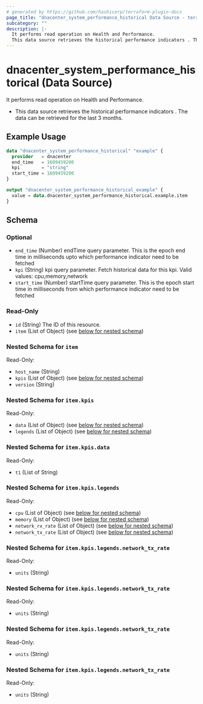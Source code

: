 ```yaml
---
# generated by https://github.com/hashicorp/terraform-plugin-docs
page_title: "dnacenter_system_performance_historical Data Source - terraform-provider-dnacenter"
subcategory: ""
description: |-
  It performs read operation on Health and Performance.
  This data source retrieves the historical performance indicators . The data can be retrieved for the last 3 months.
---
```


# dnacenter_system_performance_historical (Data Source)

It performs read operation on Health and Performance.

- This data source retrieves the historical performance indicators . The data can be retrieved for the last 3 months.

## Example Usage

```terraform
data "dnacenter_system_performance_historical" "example" {
  provider   = dnacenter
  end_time   = 1609459200
  kpi        = "string"
  start_time = 1609459200
}

output "dnacenter_system_performance_historical_example" {
  value = data.dnacenter_system_performance_historical.example.item
}
```

<!-- schema generated by tfplugindocs -->
## Schema

### Optional

- `end_time` (Number) endTime query parameter. This is the epoch end time in milliseconds upto which performance indicator need to be fetched
- `kpi` (String) kpi query parameter. Fetch historical data for this kpi. Valid values: cpu,memory,network
- `start_time` (Number) startTime query parameter. This is the epoch start time in milliseconds from which performance indicator need to be fetched

### Read-Only

- `id` (String) The ID of this resource.
- `item` (List of Object) (see [below for nested schema](#nestedatt--item))

<a id="nestedatt--item"></a>
### Nested Schema for `item`

Read-Only:

- `host_name` (String)
- `kpis` (List of Object) (see [below for nested schema](#nestedobjatt--item--kpis))
- `version` (String)

<a id="nestedobjatt--item--kpis"></a>
### Nested Schema for `item.kpis`

Read-Only:

- `data` (List of Object) (see [below for nested schema](#nestedobjatt--item--kpis--data))
- `legends` (List of Object) (see [below for nested schema](#nestedobjatt--item--kpis--legends))

<a id="nestedobjatt--item--kpis--data"></a>
### Nested Schema for `item.kpis.data`

Read-Only:

- `t1` (List of String)


<a id="nestedobjatt--item--kpis--legends"></a>
### Nested Schema for `item.kpis.legends`

Read-Only:

- `cpu` (List of Object) (see [below for nested schema](#nestedobjatt--item--kpis--legends--cpu))
- `memory` (List of Object) (see [below for nested schema](#nestedobjatt--item--kpis--legends--memory))
- `network_rx_rate` (List of Object) (see [below for nested schema](#nestedobjatt--item--kpis--legends--network_rx_rate))
- `network_tx_rate` (List of Object) (see [below for nested schema](#nestedobjatt--item--kpis--legends--network_tx_rate))

<a id="nestedobjatt--item--kpis--legends--cpu"></a>
### Nested Schema for `item.kpis.legends.network_tx_rate`

Read-Only:

- `units` (String)


<a id="nestedobjatt--item--kpis--legends--memory"></a>
### Nested Schema for `item.kpis.legends.network_tx_rate`

Read-Only:

- `units` (String)


<a id="nestedobjatt--item--kpis--legends--network_rx_rate"></a>
### Nested Schema for `item.kpis.legends.network_tx_rate`

Read-Only:

- `units` (String)


<a id="nestedobjatt--item--kpis--legends--network_tx_rate"></a>
### Nested Schema for `item.kpis.legends.network_tx_rate`

Read-Only:

- `units` (String)


